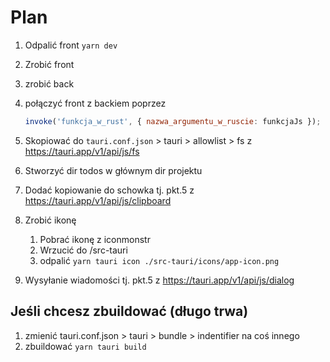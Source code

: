 # Plan

1. Odpalić front `yarn dev`
2. Zrobić front
3. zrobić back
4. połączyć front z backiem poprzez

   ```js
   invoke('funkcja_w_rust', { nazwa_argumentu_w_ruscie: funkcjaJs });
   ```

5. Skopiować do `tauri.conf.json` > tauri > allowlist > fs z <https://tauri.app/v1/api/js/fs>
6. Stworzyć dir todos w głównym dir projektu
7. Dodać kopiowanie do schowka tj. pkt.5 z <https://tauri.app/v1/api/js/clipboard>
8. Zrobić ikonę
   1. Pobrać ikonę z iconmonstr
   2. Wrzucić do /src-tauri
   3. odpalić `yarn tauri icon ./src-tauri/icons/app-icon.png`
9. Wysyłanie wiadomości tj. pkt.5 z <https://tauri.app/v1/api/js/dialog>

## Jeśli chcesz zbuildować (długo trwa)

1. zmienić tauri.conf.json > tauri > bundle > indentifier na coś innego
2. zbuildować `yarn tauri build`
